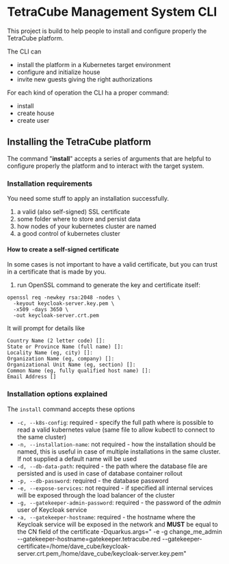 # TetraCube Management System CLI

This project is build to help people to install and configure properly the
TetraCube platform.

The CLI can
* install the platform in a Kubernetes target environment
* configure and initialize house
* invite new guests giving the right authorizations

For each kind of operation the CLI ha a proper command:
* install
* create house
* create user

## Installing the TetraCube platform
The command "**install**" accepts a series of arguments that are helpful 
to configure properly the platform and to interact with the target system.

### Installation requirements
You need some stuff to apply an installation successfully.
1. a valid (also self-signed) SSL certificate
2. some folder where to store and persist data
3. how nodes of your kubernetes cluster are named
4. a good control of kubernetes cluster

#### How to create a self-signed certificate
In some cases is not important to have a valid certificate, but you can
trust in a certificate that is made by you.
1. run OpenSSL command to generate the key and certificate itself:
```shell
openssl req -newkey rsa:2048 -nodes \
  -keyout keycloak-server.key.pem \
  -x509 -days 3650 \
  -out keycloak-server.crt.pem
```

It will prompt for details like
```text
Country Name (2 letter code) []:
State or Province Name (full name) []:
Locality Name (eg, city) []:
Organization Name (eg, company) []:
Organizational Unit Name (eg, section) []:
Common Name (eg, fully qualified host name) []:
Email Address []
```

### Installation options explained
The `install` command accepts these options
* `-c, --k8s-config`: required - specify the full path where is possible to read a valid
kubernetes value (same file to allow kubectl to connect to the same cluster)
* `-n, --installation-name`: not required - how the installation should be named,
this is useful in case of multiple installations in the same cluster. If not supplied 
a default name will be used
* `-d, --db-data-path`: required - the path where the database file are persisted
and is used in case of database container rollout
* `-p, --db-password`: required - the database password
* `-e, --expose-services`: not required - if specified all internal services will
be exposed through the load balancer of the cluster
* `-g, --gatekeeper-admin-password`: required - the password of the *admin* user
of Keycloak service
* `-a, --gatekeeper-hostname`: required - the hostname where the Keycloak service
will be exposed in the network and **MUST** be equal to the CN field of the certificate
  -Dquarkus.args=" -e -g change_me_admin --gatekeeper-hostname=gatekeeper.tetracube.red --gatekeeper-certificate=/home/dave_cube/keycloak-server.crt.pem,/home/dave_cube/keycloak-server.key.pem"